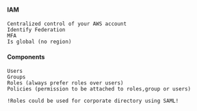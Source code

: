 #### IAM
	Centralized control of your AWS account
	Identify Federation
	MFA
	Is global (no region)
#### Components

	Users
	Groups
	Roles (always prefer roles over users)
	Policies (permission to be attached to roles,group or users)

	!Roles could be used for corporate directory using SAML!


